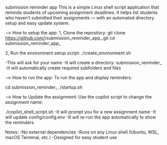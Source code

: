 submission reminder app
This is a simple Linux shell script application that reminds students of upcoming assignment deadlines.
It helps list students who haven’t submitted their assignments — with an automated directory setup and easy update system.

--> How to setup the app:
1, Clone the repository:
git clone https://github.com/<YourGitHubUsername>/submission_reminder_app_<YourGitHubUsername>.git
cd submission_reminder_app_<YourGitHubUsername>

2, Run the environment setup script:
./create_environment.sh

-This will ask for your name
-It will create a directory: submission_reminder_<YourName>
-It will automatically create required subfolders and files

--> How to run the app:
To run the app and display reminders:

cd submission_reminder_<YourName>
./startup.sh

--> How to Update the assignment:
Use the copilot script to change the assignment name:

./copilot_shell_script.sh
-It will prompt you for a new assignment name
-It will update config/config.env
-It will re-run the app automatically to show the reminders

Notes:
-No external dependencies
-Runs on any Linux shell (Ubuntu, WSL, macOS Terminal, etc.)
-Designed for easy student use
